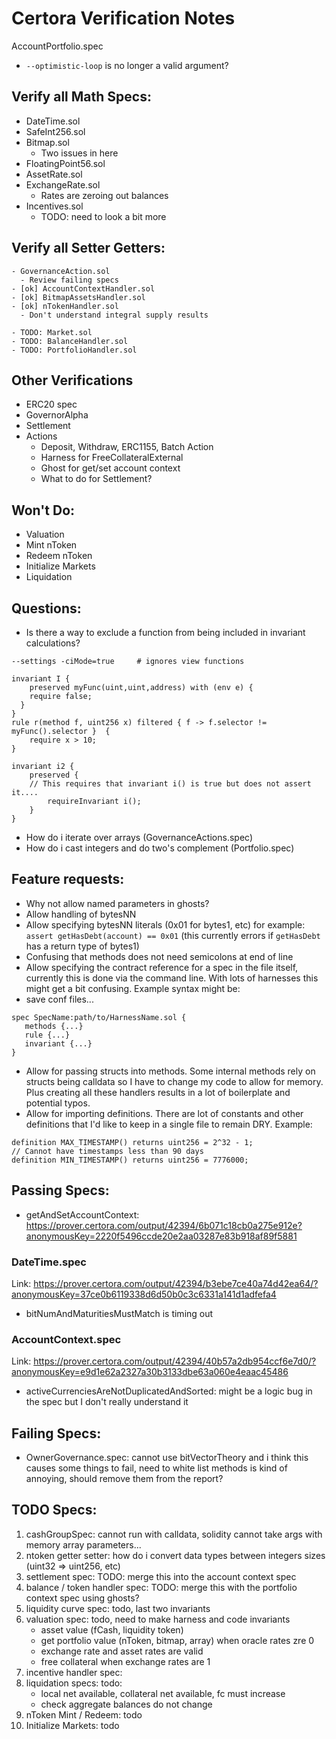 # Certora Verification Notes

AccountPortfolio.spec

- `--optimistic-loop` is no longer a valid argument?

## Verify all Math Specs:

- DateTime.sol
- SafeInt256.sol
- Bitmap.sol
  - Two issues in here
- FloatingPoint56.sol
- AssetRate.sol
- ExchangeRate.sol
  - Rates are zeroing out balances
- Incentives.sol
  - TODO: need to look a bit more

## Verify all Setter Getters:

```
- GovernanceAction.sol
  - Review failing specs
- [ok] AccountContextHandler.sol
- [ok] BitmapAssetsHandler.sol
- [ok] nTokenHandler.sol
  - Don't understand integral supply results

- TODO: Market.sol
- TODO: BalanceHandler.sol
- TODO: PortfolioHandler.sol
```

## Other Verifications

- ERC20 spec
- GovernorAlpha
- Settlement
- Actions
  - Deposit, Withdraw, ERC1155, Batch Action
  - Harness for FreeCollateralExternal
  - Ghost for get/set account context
  - What to do for Settlement?

## Won't Do:

- Valuation
- Mint nToken
- Redeem nToken
- Initialize Markets
- Liquidation

## Questions:

- Is there a way to exclude a function from being included in invariant calculations?

```
--settings -ciMode=true     # ignores view functions

invariant I {
	preserved myFunc(uint,uint,address) with (env e) {
    require false;
  }
}
rule r(method f, uint256 x) filtered { f -> f.selector != myFunc().selector }  {
	require x > 10;
}

invariant i2 {
	preserved {
    // This requires that invariant i() is true but does not assert it....
		requireInvariant i();
	}
}
```

- How do i iterate over arrays (GovernanceActions.spec)
- How do i cast integers and do two's complement (Portfolio.spec)

## Feature requests:

- Why not allow named parameters in ghosts?
- Allow handling of bytesNN
- Allow specifying bytesNN literals (0x01 for bytes1, etc) for example: `assert getHasDebt(account) == 0x01` (this currently errors if `getHasDebt` has a return type of bytes1)
- Confusing that methods does not need semicolons at end of line
- Allow specifying the contract reference for a spec in the file itself, currently this is done via the command line. With lots of harnesses this might get a bit confusing. Example syntax might be:
- save conf files...

```
spec SpecName:path/to/HarnessName.sol {
   methods {...}
   rule {...}
   invariant {...}
}
```

- Allow for passing structs into methods. Some internal methods rely on structs being calldata so I have to change my code to allow for memory. Plus creating all these handlers results in a lot of boilerplate and potential typos.
- Allow for importing definitions. There are lot of constants and other definitions that I'd like to keep in a single file to remain DRY. Example:

```
definition MAX_TIMESTAMP() returns uint256 = 2^32 - 1;
// Cannot have timestamps less than 90 days
definition MIN_TIMESTAMP() returns uint256 = 7776000;
```

## Passing Specs:

- getAndSetAccountContext: https://prover.certora.com/output/42394/6b071c18cb0a275e912e?anonymousKey=2220f5496ccde20e2aa03287e83b918af89f5881

### DateTime.spec

Link: https://prover.certora.com/output/42394/b3ebe7ce40a74d42ea64/?anonymousKey=37ce0b6119338d6d50b0c3c6331a141d1adfefa4

- bitNumAndMaturitiesMustMatch is timing out

### AccountContext.spec

Link: https://prover.certora.com/output/42394/40b57a2db954ccf6e7d0/?anonymousKey=e9d1e62a2327a30b3133dbe63a060e4eaac45486

- activeCurrenciesAreNotDuplicatedAndSorted: might be a logic bug in the spec but I don't really understand it

## Failing Specs:

- OwnerGovernance.spec: cannot use bitVectorTheory and i think this causes some things to fail, need to white list methods is kind of annoying, should remove them from the report?

## TODO Specs:

1. cashGroupSpec: cannot run with calldata, solidity cannot take args with memory array parameters...
1. ntoken getter setter: how do i convert data types between integers sizes (uint32 => uint256, etc)
1. settlement spec: TODO: merge this into the account context spec
1. balance / token handler spec: TODO: merge this with the portfolio context spec using ghosts?
1. liquidity curve spec: todo, last two invariants
1. valuation spec: todo, need to make harness and code invariants
   - asset value (fCash, liquidity token)
   - get portfolio value (nToken, bitmap, array) when oracle rates zre 0
   - exchange rate and asset rates are valid
   - free collateral when exchange rates are 1
1. incentive handler spec:
1. liquidation specs: todo:
   - local net available, collateral net available, fc must increase
   - check aggregate balances do not change
1. nToken Mint / Redeem: todo
1. Initialize Markets: todo
